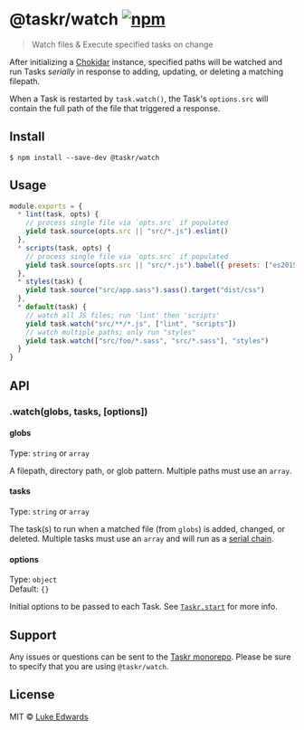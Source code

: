 # @taskr/watch [![npm](https://img.shields.io/npm/v/@taskr/watch.svg)](https://npmjs.org/package/@taskr/watch)

> Watch files & Execute specified tasks on change

After initializing a [Chokidar](https://github.com/paulmillr/chokidar) instance, specified paths will be watched and run Tasks _serially_ in response to adding, updating, or deleting a matching filepath.

When a Task is restarted by `task.watch()`, the Task's `options.src` will contain the full path of the file that triggered a response.


## Install

```
$ npm install --save-dev @taskr/watch
```


## Usage

```js
module.exports = {
  * lint(task, opts) {
    // process single file via `opts.src` if populated
    yield task.source(opts.src || "src/*.js").eslint()
  },
  * scripts(task, opts) {
    // process single file via `opts.src` if populated
    yield task.source(opts.src || "src/*.js").babel({ presets: ["es2015"] }).target("dist/js")
  },
  * styles(task) {
    yield task.source("src/app.sass").sass().target("dist/css")
  },
  * default(task) {
    // watch all JS files; run 'lint' then 'scripts'
    yield task.watch("src/**/*.js", ["lint", "scripts"])
    // watch multiple paths; only run "styles"
    yield task.watch(["src/foo/*.sass", "src/*.sass"], "styles")
  }
}
```


## API

### .watch(globs, tasks, [options])

#### globs

Type: `string` or `array`

A filepath, directory path, or glob pattern. Multiple paths must use an `array`.


#### tasks

Type: `string` or `array`

The task(s) to run when a matched file (from `globs`) is added, changed, or deleted. Multiple tasks must use an `array` and will run as a [serial chain](https://www.npmjs.com/package/taskr#taskrserialtasks-options).

#### options

Type: `object`<br>
Default: `{}`

Initial options to be passed to each Task. See [`Taskr.start`](https://www.npmjs.com/package/taskr#taskrstarttask-options) for more info.


## Support

Any issues or questions can be sent to the [Taskr monorepo](https://github.com/lukeed/taskr/issues/new). Please be sure to specify that you are using `@taskr/watch`.

## License

MIT © [Luke Edwards](https://lukeed.com)

